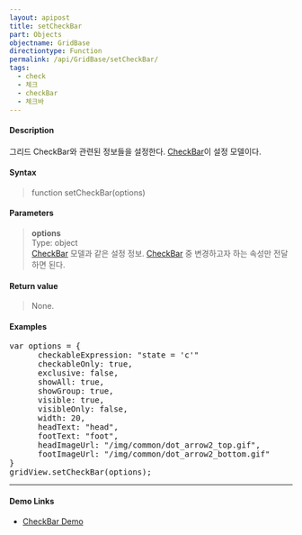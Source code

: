 ```yaml
---
layout: apipost
title: setCheckBar
part: Objects
objectname: GridBase
directiontype: Function
permalink: /api/GridBase/setCheckBar/
tags:
  - check
  - 체크
  - checkBar
  - 체크바
---
```



#### Description

 그리드 CheckBar와 관련된 정보들을 설정한다. [CheckBar](/api/types/CheckBar/)이 설정 모델이다.

#### Syntax

> function setCheckBar(options)

#### Parameters

> **options**  
> Type: object  
> [CheckBar](/api/types/CheckBar/) 모델과 같은 설정 정보. [CheckBar](/api/types/CheckBar/) 중 변경하고자 하는 속성만 전달하면 된다.  

#### Return value

> None.

#### Examples 

<pre class="prettyprint">
var options = {
      checkableExpression: "state = 'c'"
      checkableOnly: true,
      exclusive: false,
      showAll: true,
      showGroup: true,
      visible: true,
      visibleOnly: false,
      width: 20,
      headText: "head",
      footText: "foot",
      headImageUrl: "/img/common/dot_arrow2_top.gif",
      footImageUrl: "/img/common/dot_arrow2_bottom.gif"
}
gridView.setCheckBar(options);
</pre>

---

#### Demo Links

* [CheckBar Demo](http://demo.realgrid.com/GridComponent/CheckBar/)